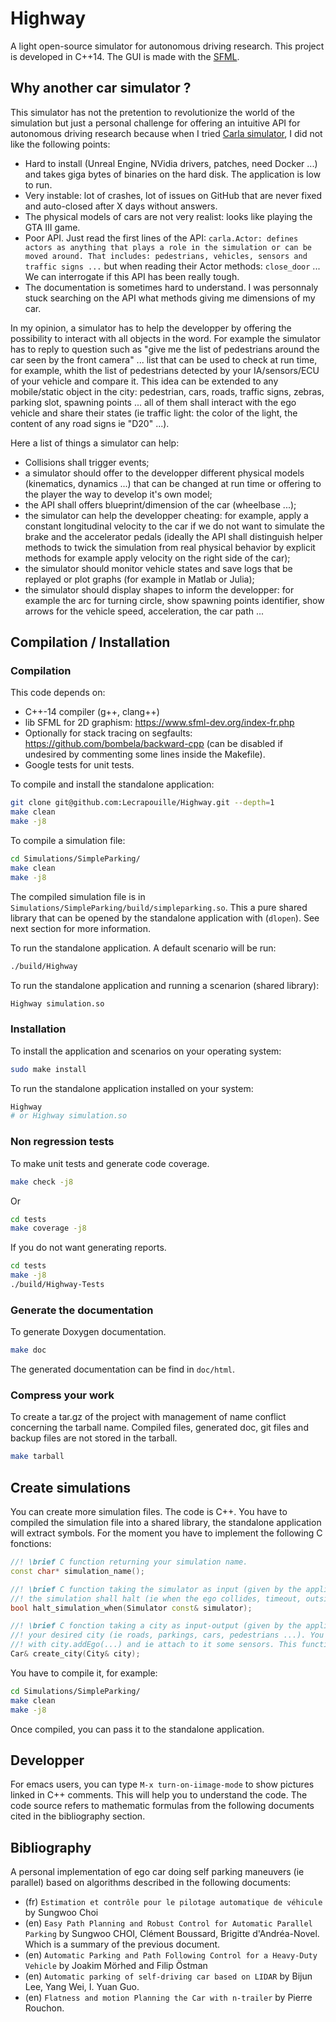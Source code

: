 # Highway

A light open-source simulator for autonomous driving research. This project is developed in C++14. The GUI is made with the [SFML](https://www.sfml-dev.org/index-fr.php).

## Why another car simulator ?

This simulator has not the pretention to revolutionize the world of the simulation but just a personal challenge for offering an intuitive API for autonomous driving research because when I tried [Carla simulator](https://github.com/carla-simulator/carla), I did not like the following points:
- Hard to install (Unreal Engine, NVidia drivers, patches, need Docker ...) and takes giga bytes of binaries on the hard disk. The application is low to run.
- Very instable: lot of crashes, lot of issues on GitHub that are never fixed and auto-closed after X days without answers.
- The physical models of cars are not very realist: looks like playing the GTA III game.
- Poor API. Just read the first lines of the API: `carla.Actor: defines actors as anything that plays a role in the simulation or can be moved around. That includes: pedestrians, vehicles, sensors and traffic signs ...` but when reading their Actor methods: `close_door` ... We can interrogate if this API has been really tough.
- The documentation is sometimes hard to understand. I was personnaly stuck searching on the API what methods giving me dimensions of my car.

In my opinion, a simulator has to help the developper by offering the possibility to interact with all objects in the word. For example the simulator has to reply to question such as "give me the list of pedestrians around the car seen by the front camera" ... list that can be used to check at run time, for example, whith the list of pedestrians detected by your IA/sensors/ECU of your vehicle and compare it. This idea can be extended to any mobile/static object in the city: pedestrian, cars, roads, traffic signs, zebras, parking slot, spawning points ... all of them shall interact with the ego vehicle and share their states (ie traffic light: the color of the light, the content of any road signs ie "D20" ...).

Here a list of things a simulator can help:
- Collisions shall trigger events;
- a simulator should offer to the developper different physical models (kinematics, dynamics ...) that can be changed at run time or offering to the player the way to develop it's own model;
- the API shall offers blueprint/dimension of the car (wheelbase ...);
- the simulator can help the developper cheating: for example, apply a constant longitudinal velocity to the car if we do not want to simulate the brake and the accelerator pedals (ideally the API shall distinguish helper methods to twick the simulation from real physical behavior by explicit methods for example apply velocity on the right side of the car);
- the simulator should monitor vehicle states and save logs that be replayed or plot graphs (for example in Matlab or Julia);
- the simulator should display shapes to inform the developper: for example the arc for turning circle, show spawning points identifier, show arrows for the vehicle speed, acceleration, the car path ...

## Compilation / Installation

### Compilation

This code depends on:
- C++-14 compiler (g++, clang++)
- lib SFML for 2D graphism: https://www.sfml-dev.org/index-fr.php
- Optionally for stack tracing on segfaults: https://github.com/bombela/backward-cpp (can be disabled if undesired by
commenting some lines inside the Makefile).
- Google tests for unit tests.

To compile and install the standalone application:

```sh
git clone git@github.com:Lecrapouille/Highway.git --depth=1
make clean
make -j8
```

To compile a simulation file:

```sh
cd Simulations/SimpleParking/
make clean
make -j8
```

The compiled simulation file is in `Simulations/SimpleParking/build/simpleparking.so`.
This a pure shared library that can be opened by the standalone application with (`dlopen`).
See next section for more information.

To run the standalone application. A default scenario will be run:

```sh
./build/Highway
```

To run the standalone application and running a scenarion (shared library):

```sh
Highway simulation.so
```

### Installation

To install the application and scenarios on your operating system:

```sh
sudo make install
```

To run the standalone application installed on your system:

```sh
Highway
# or Highway simulation.so
```

### Non regression tests

To make unit tests and generate code coverage.

```sh
make check -j8
```

Or

```sh
cd tests
make coverage -j8
```

If you do not want generating reports.

```sh
cd tests
make -j8
./build/Highway-Tests
```

### Generate the documentation

To generate Doxygen documentation.

```sh
make doc
```

The generated documentation can be find in `doc/html`.

### Compress your work

To create a tar.gz of the project with management of name conflict concerning the tarball name. Compiled files, generated doc, git files and backup files are not stored in the tarball.

```sh
make tarball
```

## Create simulations

You can create more simulation files. The code is C++. You have to compiled the simulation file into
a shared library, the standalone application will extract symbols. For the moment you have to implement
the following C fonctions:

```C++
//! \brief C function returning your simulation name.
const char* simulation_name();

//! \brief C function taking the simulator as input (given by the application) and returning true when
//! the simulation shall halt (ie when the ego collides, timeout, outside the world ...).
bool halt_simulation_when(Simulator const& simulator);

//! \brief C fonction taking a city as input-output (given by the application) to allow your to creating
//! your desired city (ie roads, parkings, cars, pedestrians ...). You have to create your ego vehicle
//! with city.addEgo(...) and ie attach to it some sensors. This function shall return the ego car.
Car& create_city(City& city);
```

You have to compile it, for example:

```sh
cd Simulations/SimpleParking/
make clean
make -j8
```

Once compiled, you can pass it to the standalone application.

## Developper

For emacs users, you can type `M-x turn-on-iimage-mode` to show pictures linked in C++ comments. This will help you to understand the code.
The code source refers to mathematic formulas from the following documents cited in the bibliography section.

## Bibliography

A personal implementation of ego car doing self parking maneuvers (ie parallel) based on algorithms described in the following documents:
- (fr) `Estimation et contrôle pour le pilotage automatique de véhicule` by Sungwoo Choi
- (en) `Easy Path Planning and Robust Control for Automatic Parallel Parking` by Sungwoo CHOI, Clément Boussard, Brigitte d'Andréa-Novel.
Which is a summary of the previous document.
- (en) `Automatic Parking and Path Following Control for a Heavy-Duty Vehicle` by Joakim Mörhed and Filip Östman
- (en) `Automatic parking of self-driving car based on LIDAR` by Bijun Lee, Yang Wei, I. Yuan Guo.
- (en) `Flatness and motion Planning the Car with n-trailer` by Pierre Rouchon.

